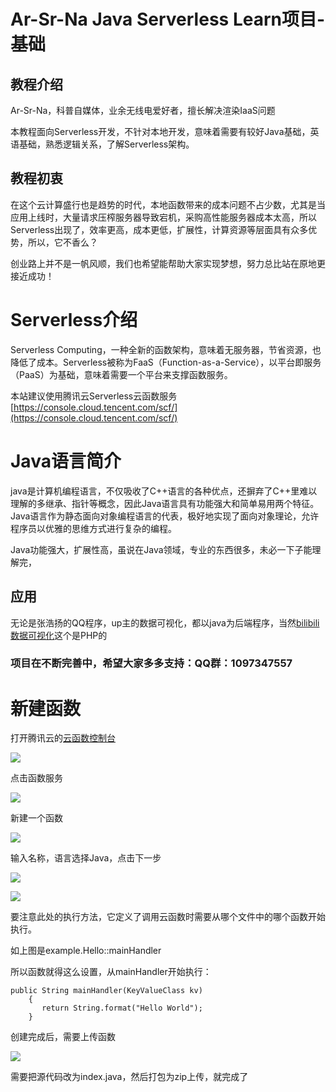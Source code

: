 # Ar-Sr-Na Java Serverless Learn项目-基础

## 教程介绍

Ar-Sr-Na，科普自媒体，业余无线电爱好者，擅长解决渲染IaaS问题

本教程面向Serverless开发，不针对本地开发，意味着需要有较好Java基础，英语基础，熟悉逻辑关系，了解Serverless架构。

## 教程初衷

在这个云计算盛行也是趋势的时代，本地函数带来的成本问题不占少数，尤其是当应用上线时，大量请求压榨服务器导致宕机，采购高性能服务器成本太高，所以Serverless出现了，效率更高，成本更低，扩展性，计算资源等层面具有众多优势，所以，它不香么？

创业路上并不是一帆风顺，我们也希望能帮助大家实现梦想，努力总比站在原地更接近成功！

# Serverless介绍

Serverless Computing，一种全新的函数架构，意味着无服务器，节省资源，也降低了成本。Serverless被称为FaaS（Function-as-a-Service），以平台即服务（PaaS）为基础，意味着需要一个平台来支撑函数服务。

本站建议使用腾讯云Serverless云函数服务[https://console.cloud.tencent.com/scf/](https://console.cloud.tencent.com/scf/)

# Java语言简介

java是计算机编程语言，不仅吸收了C++语言的各种优点，还摒弃了C++里难以理解的多继承、指针等概念，因此Java语言具有功能强大和简单易用两个特征。Java语言作为静态面向对象编程语言的代表，极好地实现了面向对象理论，允许程序员以优雅的思维方式进行复杂的编程。

Java功能强大，扩展性高，虽说在Java领域，专业的东西很多，未必一下子能理解完，

## 应用

无论是张浩扬的QQ程序，up主的数据可视化，都以java为后端程序，当然[bilibili数据可视化](https://github.com/ArSrNa/bilibiliData-TCV)这个是PHP的

### 项目在不断完善中，希望大家多多支持：QQ群：1097347557

# 新建函数

打开腾讯云的[云函数控制台](https://console.cloud.tencent.com/scf/)

![](https://ask8088-private-1251520898.cn-south.myqcloud.com/developer-images/article/3335308/gg4ureyez9.png?q-sign-algorithm=sha1&q-ak=AKID2uZ1FGBdx1pNgjE3KK4YliPpzyjLZvug&q-sign-time=1592035080;1592042280&q-key-time=1592035080;1592042280&q-header-list=&q-url-param-list=&q-signature=e1d3e3df9d9d1550ed566f822f5822b29758eb6d)

点击函数服务

![](https://ask8088-private-1251520898.cn-south.myqcloud.com/developer-images/article/3335308/93gzdy3koa.png?q-sign-algorithm=sha1&q-ak=AKID2uZ1FGBdx1pNgjE3KK4YliPpzyjLZvug&q-sign-time=1592035092;1592042292&q-key-time=1592035092;1592042292&q-header-list=&q-url-param-list=&q-signature=781a2a88847e4af22059f556e846e87422f43018)

新建一个函数

![](https://ask8088-private-1251520898.cn-south.myqcloud.com/developer-images/article/3335308/wi8vcnc8es.png?q-sign-algorithm=sha1&q-ak=AKID2uZ1FGBdx1pNgjE3KK4YliPpzyjLZvug&q-sign-time=1592035112;1592042312&q-key-time=1592035112;1592042312&q-header-list=&q-url-param-list=&q-signature=eeadda08cbf2eabe323a6faf63a80d59eee1ffed)

输入名称，语言选择Java，点击下一步

![](https://ask8088-private-1251520898.cn-south.myqcloud.com/developer-images/article/3335308/f3xxq8ogro.png?q-sign-algorithm=sha1&q-ak=AKID2uZ1FGBdx1pNgjE3KK4YliPpzyjLZvug&q-sign-time=1592035135;1592042335&q-key-time=1592035135;1592042335&q-header-list=&q-url-param-list=&q-signature=a8dff1ce26116145e70d8265c4836dc914f93595)

![](https://ask8088-private-1251520898.cn-south.myqcloud.com/developer-images/article/3335308/agmh0ztnjg.png?q-sign-algorithm=sha1&q-ak=AKID2uZ1FGBdx1pNgjE3KK4YliPpzyjLZvug&q-sign-time=1592035171;1592042371&q-key-time=1592035171;1592042371&q-header-list=&q-url-param-list=&q-signature=b00ac15a33310ddeb6b28768c070b278e3b6b816)

要注意此处的执行方法，它定义了调用云函数时需要从哪个文件中的哪个函数开始执行。

如上图是example.Hello::mainHandler

所以函数就得这么设置，从mainHandler开始执行：

```
public String mainHandler(KeyValueClass kv)
    {
       return String.format("Hello World");
    }
```

创建完成后，需要上传函数

![](https://ask8088-private-1251520898.cn-south.myqcloud.com/developer-images/article/3335308/yyy8ijr3a8.png?q-sign-algorithm=sha1&q-ak=AKID2uZ1FGBdx1pNgjE3KK4YliPpzyjLZvug&q-sign-time=1592035502;1592042702&q-key-time=1592035502;1592042702&q-header-list=&q-url-param-list=&q-signature=6b943f185fa9e0999834924a9641071e80249dd9)

需要把源代码改为index.java，然后打包为zip上传，就完成了
